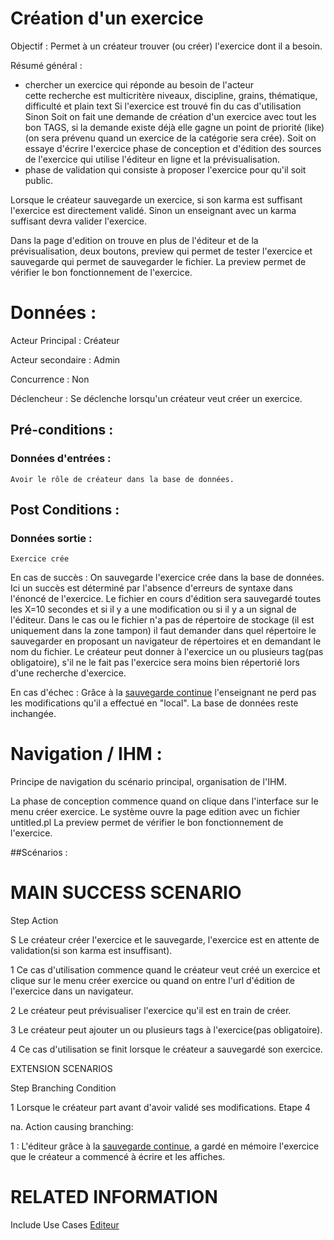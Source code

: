 # Création d'un exercice


Objectif : Permet à un créateur trouver (ou créer) l'exercice dont il a besoin.

Résumé général : 
- chercher un exercice qui réponde au besoin de l'acteur  
	cette recherche est multicritère niveaux, discipline, grains, thématique, difficulté et plain text
	Si l'exercice est trouvé fin du cas d'utilisation
Sinon 
Soit on fait une demande de création d'un exercice avec tout les bon TAGS, si la demande existe déjà elle gagne un point de priorité (like) (on sera prévenu quand un exercice de la catégorie sera crée). 
Soit on essaye d'écrire l'exercice  phase de conception et d'édition des sources de l'exercice qui utilise l'éditeur en ligne et la prévisualisation.
- phase de validation qui consiste à proposer l'exercice pour qu'il soit public.

Lorsque le créateur sauvegarde un exercice, si son karma est suffisant l'exercice est directement validé. Sinon un enseignant avec un karma suffisant devra valider l'exercice.

Dans la page d'edition on trouve en plus de l'éditeur et de la prévisualisation, deux boutons, preview qui permet de tester l'exercice et sauvegarde qui permet de sauvegarder le fichier. La preview permet de vérifier le bon fonctionnement de l'exercice. 



# Données :

Acteur Principal : Créateur

Acteur secondaire : Admin

Concurrence : Non

Déclencheur : Se déclenche lorsqu'un créateur veut créer un exercice.



## Pré-conditions :

### Données d'entrées :

	Avoir le rôle de créateur dans la base de données.


## Post Conditions :

### Données sortie :

	Exercice crée

En cas de succès : On sauvegarde l'exercice crée dans la base de données. Ici un succès est déterminé par l'absence d'erreurs de syntaxe dans l'énoncé de l'exercice. Le fichier en cours d'édition sera sauvegardé toutes les X=10 secondes et si il y a une modification ou si il y a un signal de l'éditeur. Dans le cas ou le fichier n'a pas de répertoire de stockage (il est uniquement dans la zone tampon) il faut demander dans quel répertoire le sauvegarder en proposant un navigateur de répertoires et en demandant le nom du fichier. Le créateur peut donner à l'exercice un ou plusieurs tag(pas obligatoire), s'il ne le fait pas l'exercice sera moins bien répertorié lors d'une recherche d'exercice.

En cas d'échec : Grâce à la [sauvegarde continue](/editeur.md) l'enseignant ne perd pas les modifications qu'il a effectué en "local". La base de données reste inchangée. 


# Navigation / IHM  :

Principe de navigation du scénario principal, organisation de l'IHM.

La phase de conception commence quand on clique dans l'interface sur le menu créer exercice.
Le système ouvre la page edition avec un fichier untitled.pl 
La preview permet de vérifier le bon fonctionnement de l'exercice. 

##Scénarios :

# MAIN SUCCESS SCENARIO

Step    Action

S    Le créateur créer l'exercice et le sauvegarde, l'exercice est en attente de validation(si son karma est insuffisant).

1    Ce cas d'utilisation commence quand le créateur veut créé un exercice et clique sur le menu créer exercice ou quand on entre l'url d'édition de l'exercice dans un navigateur.

2    Le créateur peut prévisualiser l'exercice qu'il est en train de créer.

3    Le créateur peut ajouter un ou plusieurs tags à l'exercice(pas obligatoire).

4    Ce cas d'utilisation se finit lorsque le créateur a sauvegardé son exercice.


EXTENSION SCENARIOS

Step    Branching Condition

1	 Lorsque le créateur part avant d'avoir validé ses modifications. Etape 4

na.  Action causing branching:

1 : L'éditeur grâce à la [sauvegarde continue](/editeur.md), a gardé en mémoire l'exercice que le créateur a commencé à écrire et les affiches.



# RELATED INFORMATION

Include Use Cases    [Editeur](/editeur.md)
 

<!--- 
Author : Raphael
Validator : 
-->
